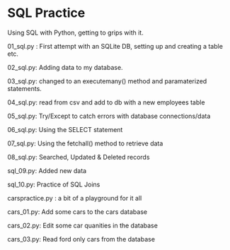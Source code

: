 # SQL Practice

Using SQL with Python, getting to grips with it. 

01_sql.py : First attempt with an SQLite DB, setting up and creating a table etc.

02_sql.py: Adding data to my database.

03_sql.py: changed to an executemany() method and paramaterized statements.

04_sql.py: read from csv and add to db with a new employees table

05_sql.py: Try/Except to catch errors with database connections/data

06_sql.py: Using the SELECT statement

07_sql.py: Using the fetchall() method to retrieve data

08_sql.py: Searched, Updated & Deleted records

sql_09.py: Added new data

sql_10.py: Practice of SQL Joins

carspractice.py : a bit of a playground for it all

cars_01.py: Add some cars to the cars database

cars_02.py: Edit some car quanities in the database

cars_03.py: Read ford only cars from the database